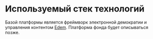 # Используемый стек технологий
Базой платформы является фреймворк электронной демократии и управления контентом [Edem](https://github.com/grandcore/Edem). Платформа фонда будет описываться позже. 